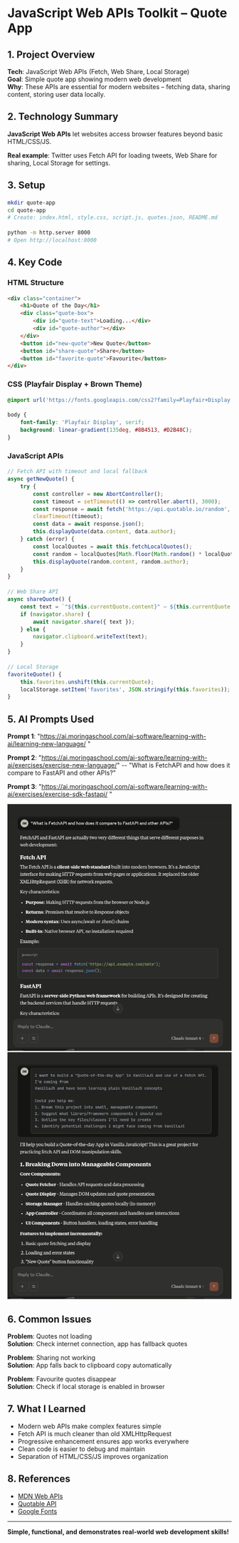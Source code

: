 # JavaScript Web APIs Toolkit – Quote App

## 1. Project Overview

**Tech**: JavaScript Web APIs (Fetch, Web Share, Local Storage)  
**Goal**: Simple quote app showing modern web development  
**Why**: These APIs are essential for modern websites – fetching data, sharing content, storing user data locally.

## 2. Technology Summary

**JavaScript Web APIs** let websites access browser features beyond basic HTML/CSS/JS.

**Real example**: Twitter uses Fetch API for loading tweets, Web Share for sharing, Local Storage for settings.

## 3. Setup

```bash
mkdir quote-app
cd quote-app
# Create: index.html, style.css, script.js, quotes.json, README.md

python -m http.server 8000
# Open http://localhost:8000
```

## 4. Key Code

### HTML Structure
```html
<div class="container">
    <h1>Quote of the Day</h1>
    <div class="quote-box">
        <div id="quote-text">Loading...</div>
        <div id="quote-author"></div>
    </div>
    <button id="new-quote">New Quote</button>
    <button id="share-quote">Share</button>
    <button id="favorite-quote">Favourite</button>
</div>
```

### CSS (Playfair Display + Brown Theme)
```css
@import url('https://fonts.googleapis.com/css2?family=Playfair+Display:wght@400;600&display=swap');

body {
    font-family: 'Playfair Display', serif;
    background: linear-gradient(135deg, #8B4513, #D2B48C);
}
```

### JavaScript APIs
```javascript
// Fetch API with timeout and local fallback
async getNewQuote() {
    try {
        const controller = new AbortController();
        const timeout = setTimeout(() => controller.abort(), 3000);
        const response = await fetch('https://api.quotable.io/random', { signal: controller.signal });
        clearTimeout(timeout);
        const data = await response.json();
        this.displayQuote(data.content, data.author);
    } catch (error) {
        const localQuotes = await this.fetchLocalQuotes();
        const random = localQuotes[Math.floor(Math.random() * localQuotes.length)];
        this.displayQuote(random.content, random.author);
    }
}

// Web Share API
async shareQuote() {
    const text = `"${this.currentQuote.content}" — ${this.currentQuote.author}`;
    if (navigator.share) {
        await navigator.share({ text });
    } else {
        navigator.clipboard.writeText(text);
    }
}

// Local Storage
favoriteQuote() {
    this.favorites.unshift(this.currentQuote);
    localStorage.setItem('favorites', JSON.stringify(this.favorites));
}
```

## 5. AI Prompts Used

**Prompt 1**: "https://ai.moringaschool.com/ai-software/learning-with-ai/learning-new-language/ "

**Prompt 2**: "https://ai.moringaschool.com/ai-software/learning-with-ai/exercises/exercise-new-language/"
-- "What is FetchAPI and how does it compare to FastAPI and other APIs?"

**Prompt 3**: "https://ai.moringaschool.com/ai-software/learning-with-ai/exercises/exercise-sdk-fastapi/ "  

**[](image.png) ![](image-1.png) ![](image-2.png)**


## 6. Common Issues

**Problem**: Quotes not loading  
**Solution**: Check internet connection, app has fallback quotes

**Problem**: Sharing not working  
**Solution**: App falls back to clipboard copy automatically

**Problem**: Favourite quotes disappear  
**Solution**: Check if local storage is enabled in browser

## 7. What I Learned

- Modern web APIs make complex features simple
- Fetch API is much cleaner than old XMLHttpRequest
- Progressive enhancement ensures app works everywhere
- Clean code is easier to debug and maintain
- Separation of HTML/CSS/JS improves organization

## 8. References

- [MDN Web APIs](https://developer.mozilla.org/en-US/docs/Web/API)
- [Quotable API](https://quotable.io)
- [Google Fonts](https://fonts.google.com)

---

**Simple, functional, and demonstrates real-world web development skills!**  
